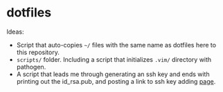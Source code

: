 # dotfiles

Ideas:
  - Script that auto-copies `~/` files with the same name as dotfiles here to this repository.
  - `scripts/` folder. Including a script that initializes `.vim/` directory with pathogen.
  - A script that leads me through generating an ssh key and ends with printing out the id_rsa.pub, and posting a link to ssh key adding [page](https://github.com/settings/keys). 

